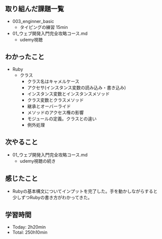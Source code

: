 
## 取り組んだ課題一覧
- 003_enginner_basic
  - タイピングの練習 15min
- 01_ウェブ開発入門完全攻略コース.md
  - udemy視聴
## わかったこと
- Ruby
  - クラス
    - クラス名はキャメルケース
    - アクセサ(インスタンス変数の読み込み・書き込み)
    - インスタンス変数とインスタンスメソッド
    - クラス変数とクラスメソッド
    - 継承とオーバーライド
    - メソッドのアクセス権の影響
    - モジュールの定義。クラスとの違い
    - 例外処理
## 次やること
- 01_ウェブ開発入門完全攻略コース.md
  - udemy視聴の続き
## 感じたこと
  - Rubyの基本構文についてインプットを完了した。手を動かしながらすると少しずつRubyの書き方がわかってきた。
## 学習時間
- Today: 2h20min
- Total: 250h10min